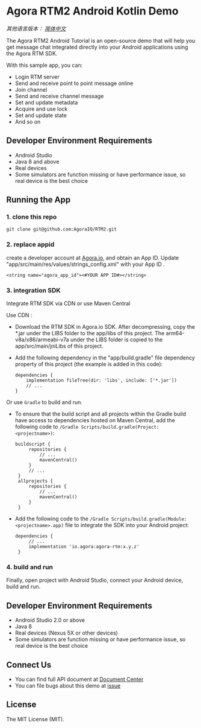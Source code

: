 # Agora RTM2 Android Kotlin Demo

*其他语言版本： [简体中文](README.zh.md)*

The Agora RTM2 Android Tutorial is an open-source demo that will help you get message chat integrated directly into your Android applications using the Agora RTM SDK.

With this sample app, you can:

- Login RTM server
- Send and receive point to point message online
- Join channel
- Send and receive channel message
- Set and update metadata
- Acquire and use lock
- Set and update state
- And so on

## Developer Environment Requirements

- Android Studio
- Java 8 and above
- Real devices
- Some simulators are function missing or have performance issue, so real device is the best choice

## Running the App

### 1. clone this repo
```
git clone git@github.com:AgoraIO/RTM2.git
```

### 2. replace appid 
create a developer account at [Agora.io](https://dashboard.agora.io/signin/), and obtain an App ID.
Update "app/src/main/res/values/strings_config.xml" with your App ID .

```
<string name="agora_app_id"><#YOUR APP ID#></string>
```

### 3. integration SDK

Integrate RTM SDK via CDN or use Maven Central

Use CDN :
* Download the RTM SDK in Agora.io SDK. After decompressing, copy the *.jar under the LIBS folder to the app/libs of this project. The arm64-v8a/x86/armeabi-v7a under the LIBS folder is copied to the app/src/main/jniLibs of this project.

* Add the following dependency in the "app/build.gradle" file dependency property of this project (the example is added in this code):

  ```
  dependencies {
      implementation fileTree(dir: 'libs', include: ['*.jar'])
      // ...
  }
  ```


Or use `Gradle` to build and run.

* To ensure that the build script and all projects within the Gradle build have access to dependencies hosted on Maven Central, add the following code to `/Gradle Scripts/build.gradle(Project: <projectname>)`:

  ```
  buildscript {
       repositories {
           // ...
           mavenCentral()
       }
       // ...
   }
   allprojects {
       repositories {
           // ...
           mavenCentral()
       }
   }
  ```

* Add the following code to the `/Gradle Scripts/build.gradle(Module: <projectname>.app)` file to integrate the SDK into your Android project:

  ```
  dependencies {
       // ...
       implementation 'io.agora:agora-rtm:x.y.z'
   }
  ```

### 4. build and run
Finally, open project with Android Studio, connect your Android device, build and run.


## Developer Environment Requirements

- Android Studio 2.0 or above
- Java 8
- Real devices (Nexus 5X or other devices)
- Some simulators are function missing or have performance issue, so real device is the best choice

## Connect Us

- You can find full API document at [Document Center](https://docs.agora.io/en/signaling/overview/product-overview?platform=android)
- You can file bugs about this demo at [issue](https://github.com/AgoraIO/RTM2/issues)

## License

The MIT License (MIT).